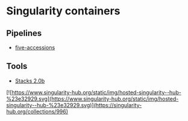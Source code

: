 
# Singularity containers

## Pipelines

- [five-accessions](https://github.com/tomharrop/5acc/)

## Tools

- [Stacks 2.0b](http://catchenlab.life.illinois.edu/stacks/)

[![https://www.singularity-hub.org/static/img/hosted-singularity--hub-%23e32929.svg](https://www.singularity-hub.org/static/img/hosted-singularity--hub-%23e32929.svg)](https://singularity-hub.org/collections/996)
